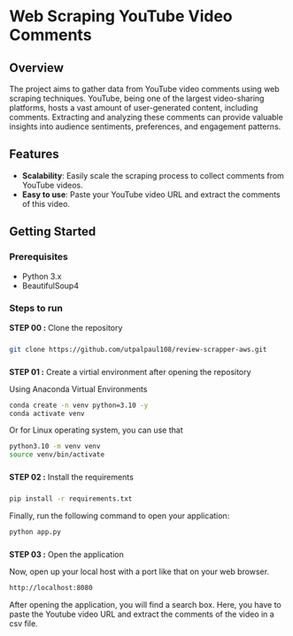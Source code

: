 

# Web Scraping YouTube Video Comments

## Overview

The project aims to gather data from YouTube video comments using web scraping techniques. YouTube, being one of the largest video-sharing platforms, hosts a vast amount of user-generated content, including comments. Extracting and analyzing these comments can provide valuable insights into audience sentiments, preferences, and engagement patterns.

## Features

- **Scalability**: Easily scale the scraping process to collect comments from YouTube videos.
- **Easy to use**: Paste your YouTube video URL and extract the comments of this video.

## Getting Started

### Prerequisites

- Python 3.x
- BeautifulSoup4


### Steps to run

<div style="padding-bottom:10px"><b>STEP 00 :</b> Clone the repository</div>

```bash
git clone https://github.com/utpalpaul108/review-scrapper-aws.git
```
<div style="padding-top:10px"><b>STEP 01 :</b> Create a virtial environment after opening the repository</div>

Using Anaconda Virtual Environments

```bash
conda create -n venv python=3.10 -y
conda activate venv
```
Or for Linux operating system, you can use that

```bash
python3.10 -m venv venv
source venv/bin/activate
```

<div style="padding-top:10px; padding-bottom:10px"><b>STEP 02 :</b> Install the requirements</div>

```bash
pip install -r requirements.txt
```

Finally, run the following command to open your application:
```bash
python app.py
```

<div style="padding-top:10px"><b>STEP 03 :</b> Open the application</div>

Now, open up your local host with a port like that on your web browser.
```bash
http://localhost:8080
```

After opening the application, you will find a search box. Here, you have to paste the Youtube video URL and extract the comments of the video in a csv file.
